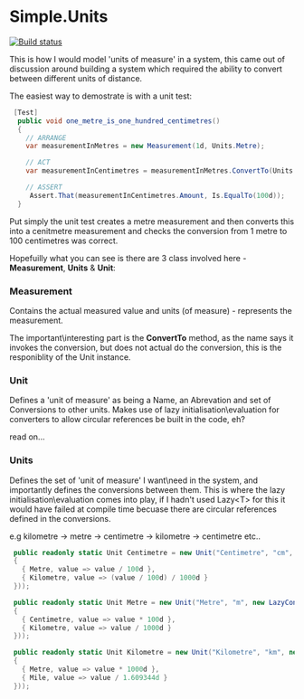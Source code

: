# Simple.Units

[![Build status](https://ci.appveyor.com/api/projects/status/db6cyf2xksk6sc4o/branch/master?svg=true)](https://ci.appveyor.com/project/oriches/simple-units/branch/master)

This is how I would model 'units of measure' in a system, this came out of discussion around building a system which required the ability to convert between different units of distance.

The easiest way to demostrate is with a unit test:
```C#
 [Test]
  public void one_metre_is_one_hundred_centimetres()
  {
    // ARRANGE
    var measurementInMetres = new Measurement(1d, Units.Metre);

    // ACT
    var measurementInCentimetres = measurementInMetres.ConvertTo(Units.Centimetre);

    // ASSERT
     Assert.That(measurementInCentimetres.Amount, Is.EqualTo(100d));
  }
```

Put simply the unit test creates a metre measurement and then converts this into a cenitmetre measurement and checks the conversion from 1 metre to 100 centimetres was correct.

Hopefuilly what you can see is there are 3 class involved here - **Measurement**, **Units** & **Unit**:

### Measurement
Contains the actual measured value and units (of measure) - represents the measurement. 

The important\interesting part is the **ConvertTo** method, as the name says it invokes the conversion, but does not actual do the conversion, this is the responiblity of the Unit instance.

### Unit
Defines a 'unit of measure' as being a Name, an Abrevation and set of Conversions to other units. Makes use of lazy initialisation\evaluation for converters to allow circular references be built in the code, eh?

read on...

### Units
Defines the set of 'unit of measure' I want\need in the system, and importantly defines the conversions between them. This is where the lazy initialisation\evaluation comes into play, if I hadn't used Lazy&lt;T&gt; for this it would have failed at compile time becuase there are circular references defined in the conversions.

e.g kilometre -> metre -> centimetre -> kilometre -> centimetre etc..
```C#
 public readonly static Unit Centimetre = new Unit("Centimetre", "cm", new LazyConversions(() => new Dictionary<Unit, Func<double, double>>
 {
   { Metre, value => value / 100d },
   { Kilometre, value => (value / 100d) / 1000d }
 }));

 public readonly static Unit Metre = new Unit("Metre", "m", new LazyConversions(() => new Dictionary<Unit, Func<double, double>>
 {
   { Centimetre, value => value * 100d },
   { Kilometre, value => value / 1000d }
 }));

 public readonly static Unit Kilometre = new Unit("Kilometre", "km", new LazyConversions(() => new Dictionary<Unit, Func<double, double>>
 {
   { Metre, value => value * 1000d },
   { Mile, value => value / 1.609344d }
 }));
```






